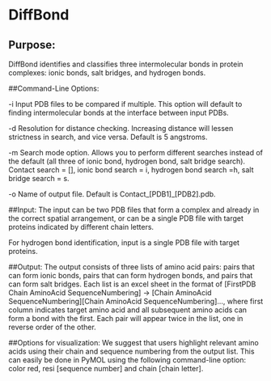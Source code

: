 # DiffBond

## Purpose:
DiffBond identifies and classifies three intermolecular bonds in protein complexes: ionic bonds, salt bridges, and hydrogen bonds. 


##Command-Line Options:

-i
Input PDB files to be compared if multiple. This option will default to finding intermolecular bonds at the interface between input PDBs.

-d
Resolution for distance checking. Increasing distance will lessen strictness in search, and vice versa. Default is 5 angstroms.

-m
Search mode option. Allows you to perform different searches instead of the default (all three of ionic bond, hydrogen bond, salt bridge search). Contact search = [], ionic bond search = i, hydrogen bond search =h, salt bridge search = s.

-o
Name of output file. Default is Contact_[PDB1]_[PDB2].pdb.


##Input:
The input can be two PDB files that form a complex and already in the correct spatial arrangement, or can be a single PDB file with target proteins indicated by different chain letters.

For hydrogen bond identification, input is a single PDB file with target proteins.


##Output:
The output consists of three lists of amino acid pairs: pairs that can form ionic bonds, pairs that can form hydrogen bonds, and pairs that can form salt bridges. Each list is an excel sheet in the format of [FirstPDB Chain AminoAcid SequenceNumbering] -> [Chain AminoAcid SequenceNumbering][Chain AminoAcid SequenceNumbering]..., where first column indicates target amino acid and all subsequent amino acids can form a bond with the first. Each pair will appear twice in the list, one in reverse order of the other.


##Options for visualization:
We suggest that users highlight relevant amino acids using their chain and sequence numbering from the output list. This can easily be done in PyMOL using the following command-line option: color red, resi [sequence number] and chain [chain letter].
